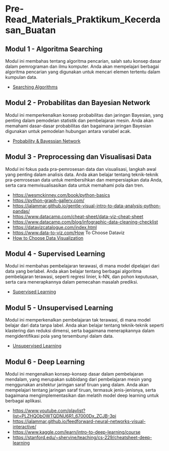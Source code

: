 # Pre-Read_Materials_Praktikum_Kecerdasan_Buatan

## Modul 1 - Algoritma Searching
Modul ini membahas tentang algoritma pencarian, salah satu konsep dasar dalam pemrograman dan ilmu komputer. Anda akan mempelajari berbagai algoritma pencarian yang digunakan untuk mencari elemen tertentu dalam kumpulan data.

- [Searching Algorithms](https://youtu.be/WbzNRTTrX0g?si=54ybkSYOtFKyCZV9)

## Modul 2 - Probabilitas dan Bayesian Network
Modul ini memperkenalkan konsep probabilitas dan jaringan Bayesian, yang penting dalam pemodelan statistik dan pembelajaran mesin. Anda akan memahami dasar-dasar probabilitas dan bagaimana jaringan Bayesian digunakan untuk pemodelan hubungan antara variabel acak.

- [Probability & Bayessian Network](https://www.youtube.com/watch?v=D8RRq3TbtHU&t=591s)

## Modul 3 - Preprocessing dan Visualisasi Data 
Modul ini fokus pada pra-pemrosesan data dan visualisasi, langkah awal yang penting dalam analisis data. Anda akan belajar tentang teknik-teknik pra-pemrosesan data untuk membersihkan dan mempersiapkan data Anda, serta cara memvisualisasikan data untuk memahami pola dan tren.

- https://wesmckinney.com/book/python-basics
- https://python-graph-gallery.com/
- https://jalammar.github.io/gentle-visual-intro-to-data-analysis-python-pandas/
- https://www.datacamp.com/cheat-sheet/data-viz-cheat-sheet
- https://www.datacamp.com/blog/infographic-data-cleaning-checklist
- https://datavizcatalogue.com/index.html
- https://www.data-to-viz.com/How To Choose Dataviz
- [How to Choose Data Visualization](https://d3c33hcgiwev3.cloudfront.net/XsaUfemhQ-qGlH3poXPqMg_4b74b6280a7a4a10a83e6b5ca9138630_How-to-choose-a-data-visualization.pdf?Expires=1710288000&Signature=KpPGC4IqurROnARVVsJlDJjsmzuScbCRFlrWy6vf~W-91f23mlP5ywkQ7idRnCRiAOT93N5OKv33KNjK2S5hWL4GezLckkRJEQqWKW030v8OW1x1pg1kJ0LG8fZqPjOcvymBL0g1QP8EuS~MTPaB71QE37itJ6-AdjpEI2C6Q6M_&Key-Pair-Id=APKAJLTNE6QMUY6HBC5A)

## Modul 4 - Supervised Learning
Modul ini membahas pembelajaran terawasi, di mana model dipelajari dari data yang berlabel. Anda akan belajar tentang berbagai algoritma pembelajaran terawasi, seperti regresi linier, k-NN, dan pohon keputusan, serta cara menerapkannya dalam pemecahan masalah prediksi.

- [Supervised Learning](https://www.datacamp.com/blog/supervised-machine-learning)

## Modul 5 - Unsupervised Learning
Modul ini memperkenalkan pembelajaran tak terawasi, di mana model belajar dari data tanpa label. Anda akan belajar tentang teknik-teknik seperti klastering dan reduksi dimensi, serta bagaimana menerapkannya dalam mengidentifikasi pola yang tersembunyi dalam data.

- [Unsupervised Learning](https://www.datacamp.com/blog/introduction-to-unsupervised-learning)

## Modul 6 - Deep Learning
Modul ini mengenalkan konsep-konsep dasar dalam pembelajaran mendalam, yang merupakan subbidang dari pembelajaran mesin yang menggunakan arsitektur jaringan saraf tiruan yang dalam. Anda akan mempelajari tentang jaringan saraf tiruan, termasuk jenis-jenisnya, serta bagaimana mengimplementasikan dan melatih model deep learning untuk berbagai aplikasi.

- https://www.youtube.com/playlist?list=PLZHQObOWTQDNU6R1_67000Dx_ZCJB-3pi
- https://jalammar.github.io/feedforward-neural-networks-visual-interactive/
- https://www.kaggle.com/learn/intro-to-deep-learning/course
- https://stanford.edu/~shervine/teaching/cs-229/cheatsheet-deep-learning
